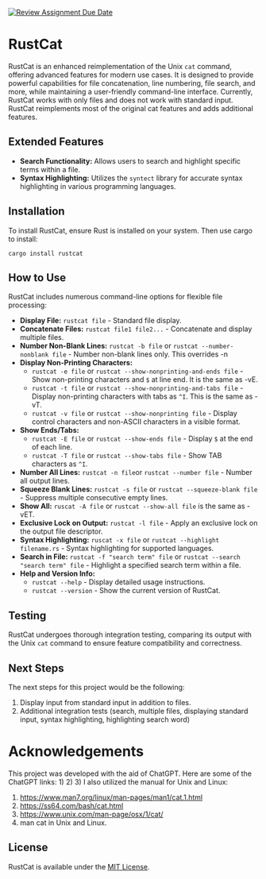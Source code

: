 [![Review Assignment Due Date](https://classroom.github.com/assets/deadline-readme-button-24ddc0f5d75046c5622901739e7c5dd533143b0c8e959d652212380cedb1ea36.svg)](https://classroom.github.com/a/RQfdh2iK)
# RustCat

RustCat is an enhanced reimplementation of the Unix `cat` command, offering advanced features for modern use cases. It is designed to provide powerful capabilities for file concatenation, line numbering, file search, and more, while maintaining a user-friendly command-line interface. Currently, RustCat works with only files and does not work with standard input. RustCat reimplements most of the original cat features and adds additional features.

## Extended Features
- **Search Functionality:** Allows users to search and highlight specific terms within a file.
- **Syntax Highlighting:** Utilizes the `syntect` library for accurate syntax highlighting in various programming languages.

## Installation

To install RustCat, ensure Rust is installed on your system. Then use cargo to install:

```
cargo install rustcat
```

## How to Use

RustCat includes numerous command-line options for flexible file processing:

- **Display File:** `rustcat file` - Standard file display.
- **Concatenate Files:** `rustcat file1 file2...` - Concatenate and display multiple files.
- **Number Non-Blank Lines:** `rustcat -b file` or `rustcat --number-nonblank file` - Number non-blank lines only. This overrides -n
- **Display Non-Printing Characters:** 
  - `rustcat -e file` or `rustcat --show-nonprinting-and-ends file` - Show non-printing characters and `$` at line end. It is the same as -vE.
  - `rustcat -t file` or `rustcat --show-nonprinting-and-tabs file` - Display non-printing characters with tabs as `^I`. This is the same as -vT.
  - `rustcat -v file` or `rustcat --show-nonprinting file` - Display control characters and non-ASCII characters in a visible format.
- **Show Ends/Tabs:**
  - `rustcat -E file` or `rustcat --show-ends file` - Display `$` at the end of each line.
  - `rustcat -T file` or `rustcat --show-tabs file` - Show TAB characters as `^I`.
- **Number All Lines:** `rustcat -n file`or `rustcat --number file` - Number all output lines.
- **Squeeze Blank Lines:** `rustcat -s file` or `rustcat --squeeze-blank file` - Suppress multiple consecutive empty lines.
- **Show All:**  `ruscat -A file` or `rustcat --show-all file` is the same as -vET.
- **Exclusive Lock on Output:** `rustcat -l file` - Apply an exclusive lock on the output file descriptor.
- **Syntax Highlighting:** `ruscat -x file` or `rustcat --highlight filename.rs` - Syntax highlighting for supported languages.
- **Search in File:** `rustcat -f "search term" file` or `rustcat --search "search term" file` - Highlight a specified search term within a file.
- **Help and Version Info:** 
  - `rustcat --help` - Display detailed usage instructions.
  - `rustcat --version` - Show the current version of RustCat.

## Testing

RustCat undergoes thorough integration testing, comparing its output with the Unix `cat` command to ensure feature compatibility and correctness.

## Next Steps
The next steps for this project would be the following:
1) Display input from standard input in addition to files.
2) Additional integration tests (search, multiple files, displaying standard input, syntax highlighting, highlighting search word)

# Acknowledgements
This project was developed with the aid of ChatGPT. Here are some of the ChatGPT links:
1) 
2) 
3) 
I also utilized the manual for Unix and Linux:
1) https://www.man7.org/linux/man-pages/man1/cat.1.html
2) https://ss64.com/bash/cat.html
3) https://www.unix.com/man-page/osx/1/cat/
4) man cat in Unix and Linux.

## License

RustCat is available under the [MIT License](LICENSE).
